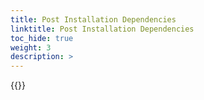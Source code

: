 ```yaml
---
title: Post Installation Dependencies
linktitle: Post Installation Dependencies 
toc_hide: true
weight: 3
description: >
--- 
```


{{<include file="content/v2/getting-started/installation/helm/modules/observability/_index.md" hideClasses="1,2,4">}}
